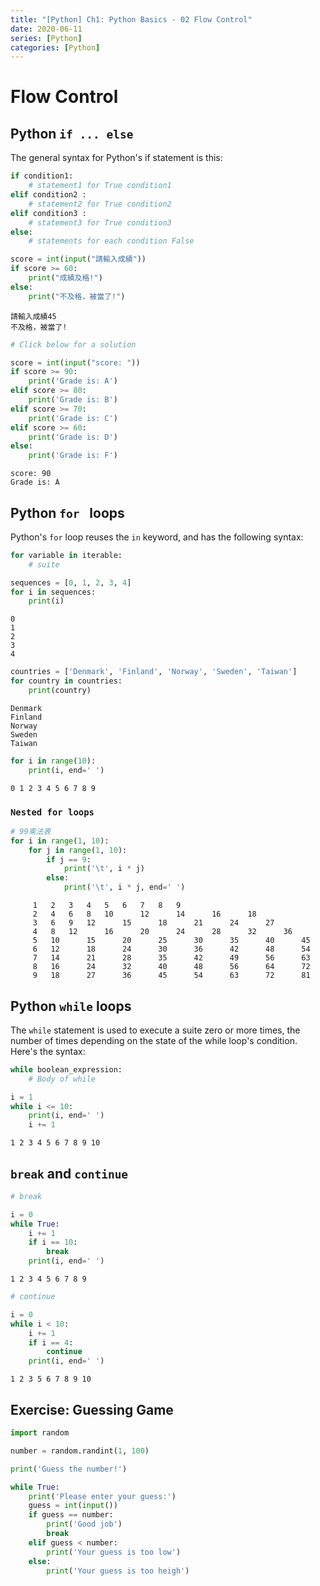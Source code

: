 ```yaml
---
title: "[Python] Ch1: Python Basics - 02 Flow Control"
date: 2020-06-11
series: [Python]
categories: [Python]
---
```


# Flow Control

## Python `if ... else`

The general syntax for Python's if statement is this:

```python
if condition1:
    # statement1 for True condition1
elif condition2 :
    # statement2 for True condition2
elif condition3 :
    # statement3 for True condition3
else:
    # statements for each condition False
```

```python
score = int(input("請輸入成績"))
if score >= 60:
    print("成績及格!")
else:
    print("不及格，被當了!")
```

    請輸入成績45
    不及格，被當了!

```python
# Click below for a solution

score = int(input("score: "))
if score >= 90:
    print('Grade is: A')
elif score >= 80:
    print('Grade is: B')
elif score >= 70:
    print('Grade is: C')
elif score >= 60:
    print('Grade is: D')
else:
    print('Grade is: F')
```

    score: 90
    Grade is: A

## Python `for ` loops

Python's `for` loop reuses the `in` keyword, and has the following syntax:

```python
for variable in iterable:
    # suite
```

```python
sequences = [0, 1, 2, 3, 4]
for i in sequences:
    print(i)
```

    0
    1
    2
    3
    4

```python
countries = ['Denmark', 'Finland', 'Norway', 'Sweden', 'Taiwan']
for country in countries:
    print(country)
```

    Denmark
    Finland
    Norway
    Sweden
    Taiwan

```python
for i in range(10):
    print(i, end=' ')
```

    0 1 2 3 4 5 6 7 8 9

### `Nested for loops`

```python
# 99乘法表
for i in range(1, 10):
    for j in range(1, 10):
        if j == 9:
            print('\t', i * j)
        else:
            print('\t', i * j, end=' ')
```

    	 1 	 2 	 3 	 4 	 5 	 6 	 7 	 8 	 9
    	 2 	 4 	 6 	 8 	 10 	 12 	 14 	 16 	 18
    	 3 	 6 	 9 	 12 	 15 	 18 	 21 	 24 	 27
    	 4 	 8 	 12 	 16 	 20 	 24 	 28 	 32 	 36
    	 5 	 10 	 15 	 20 	 25 	 30 	 35 	 40 	 45
    	 6 	 12 	 18 	 24 	 30 	 36 	 42 	 48 	 54
    	 7 	 14 	 21 	 28 	 35 	 42 	 49 	 56 	 63
    	 8 	 16 	 24 	 32 	 40 	 48 	 56 	 64 	 72
    	 9 	 18 	 27 	 36 	 45 	 54 	 63 	 72 	 81

## Python `while` loops

The `while` statement is used to execute a suite zero or more times,
the number of times depending on the state of the while loop's condition.
Here's the syntax:

```python
while boolean_expression:
    # Body of while
```

```python
i = 1
while i <= 10:
    print(i, end=' ')
    i += 1
```

    1 2 3 4 5 6 7 8 9 10

## `break` and `continue`

```python
# break

i = 0
while True:
    i += 1
    if i == 10:
        break
    print(i, end=' ')

```

    1 2 3 4 5 6 7 8 9

```python
# continue

i = 0
while i < 10:
    i += 1
    if i == 4:
        continue
    print(i, end=' ')
```

    1 2 3 5 6 7 8 9 10

## Exercise: Guessing Game

```python
import random

number = random.randint(1, 100)

print('Guess the number!')

while True:
    print('Please enter your guess:')
    guess = int(input())
    if guess == number:
        print('Good job')
        break
    elif guess < number:
        print('Your guess is too low')
    else:
        print('Your guess is too heigh')
```
